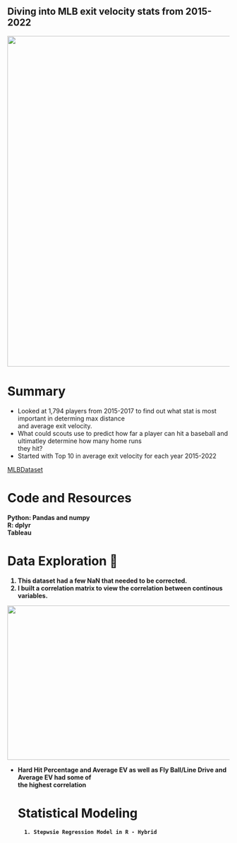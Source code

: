 ## Diving into MLB exit velocity stats from 2015-2022
<div id="header" align="center">
  <img src="https://sportslogosvg.com/wp-content/uploads/2020/09/mlb.png" width="750"/>
</div>

# Summary

<ul style="list-style-type:disc;">
  <li>Looked at 1,794 players from 2015-2017 to find out what stat is most important in determing max distance <br>
and average exit velocity. <br></li>
  <li>What could scouts use to predict how far a player can hit a baseball and ultimatley determine how many home runs <br>
they hit? <br></li>
  <li>Started with Top 10 in average exit velocity for each year 2015-2022 </li>
</ul>  

<a href = "https://www.kaggle.com/datasets/mattop/mlb-batting-exit-velocity-data-2015-2022" > MLBDataset </a> <br>

# Code and Resources

<b>Python<b>: Pandas and numpy <br>
<b>R<b>: dplyr  <br>
<b>Tableau<b>  


# Data Exploration 🔭
  
  1. This dataset had a few NaN that needed to be corrected. <br>
  2. I built a correlation matrix to view the correlation between continous variables. <br>
  
  
  <p>
    <img src="C:\Users\Aaron Mobley\Desktop\MLB_data_project\MLBcorr2.jpg" width="700" height="350" />
</p>

  <ul style="list-style-type:disc;">
    <li>Hard Hit Percentage and Average EV as well as Fly Ball/Line Drive and Average EV had some of <br>
      the highest correlation
      
 # Statistical Modeling      
      1. Stepwsie Regression Model in R - Hybrid
